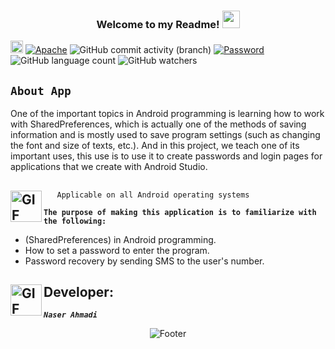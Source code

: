  <h3 align="center">
  
  Welcome to my Readme!
  <img src="https://media.giphy.com/media/hvRJCLFzcasrR4ia7z/giphy.gif" width="28">
</h3>

[<img alt="github" src="https://img.shields.io/badge/github-NARI1108/PASSWORD-8da0cb?logo=github" height="20">](https://github.com/NARI1108/Password)
[![Apache](https://img.shields.io/badge/license-Apache-blue.svg)](https://github.com/NARI1108/Password/blob/master/LICENSE)
![GitHub commit activity (branch)](https://img.shields.io/github/commit-activity/w/NARI1108/PASSWORD?style=social)
[![Password](https://img.shields.io/badge/Vidoe-Password-red.svg)](https://github.com/NARI1108/TIC-TAC-TOE/files/11415353/TicTacToe.zip)
![GitHub language count](https://img.shields.io/github/languages/count/NARI1108/Password?color=pink)
![GitHub watchers](https://img.shields.io/github/watchers/NARI1108/Password?labelColor=gray&color=yellow)

## <code><strong>About App</strong></code> ##
<p>
 One of the important topics in Android programming is learning how to work with SharedPreferences, which is actually one of the methods of saving information and is mostly used to save program settings (such 
 as changing the font and size of texts, etc.). And in this project, we teach one of its important uses, this use is to use it to create passwords and login pages for applications that we create with Android 
 Studio.
</p>

       
## <img align="left" alt="GIF" height="50px" src="https://www.toptimenet.com/images/setting.gif"/>  
  <ul>
        
       Applicable on all Android operating systems
          
  </ul>
            <code><strong>The purpose of making this application is to familiarize with the following:</strong></code>
<ul>
    <li>
        (SharedPreferences) in Android programming.
    </li>
    <li>
        How to set a password to enter the program.
    </li>
    <li>
       Password recovery by sending SMS to the user's number.
    </li>
</ul>

## <img align="left" alt="GIF" height="50px" src="https://cdn.dribbble.com/users/2131993/screenshots/4948736/thoughtworks-gif_dribbble.gif"/>    Developer:



   <code><em><strong>Naser Ahmadi</strong></em></code>

       
<div align="center">
  <img src="https://readme-typing-svg.herokuapp.com?font=Dancing+Script&size=30&color=F38F02&center=true&vCenter=true&width=300&height=50&lines=Thanks+for+your+visit!;Have+a+nice+day!;" alt="Footer"></img>
  </div>
